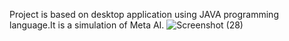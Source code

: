 Project is based on desktop application using JAVA programming language.It is a simulation of Meta AI.
![Screenshot (28)](https://github.com/user-attachments/assets/6948cf69-7cab-44c5-8401-271944ab578d)
